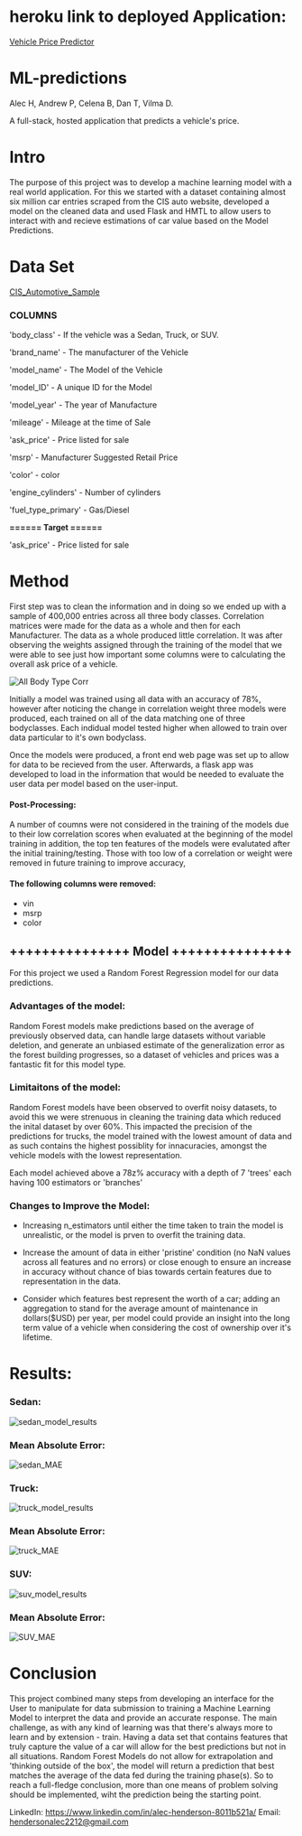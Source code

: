 # heroku link to deployed Application:
[Vehicle Price Predictor](https://vehicle-price-estimator-p4.herokuapp.com/)



# ML-predictions
Alec H, Andrew P, Celena B, Dan T, Vilma D.

A full-stack, hosted application that predicts a vehicle's price.


# Intro

The purpose of this project was to develop a machine learning model with a real world application. For this we started with a dataset containing almost six million car entries scraped from the CIS auto website, developed a model on the cleaned data and used Flask and HMTL to allow users to interact with and recieve estimations of car value based on the Model Predictions.


# Data Set 

[CIS_Automotive_Sample](https://www.kaggle.com/cisautomotiveapi/large-car-dataset)


### COLUMNS

'body_class' - If the vehicle was a Sedan, Truck, or SUV.

'brand_name' - The manufacturer of the Vehicle

'model_name' - The Model of the Vehicle

'model_ID' - A unique ID for the Model

'model_year' - The year of Manufacture

'mileage' - Mileage at the time of Sale

'ask_price' - Price listed for sale

'msrp' - Manufacturer Suggested Retail Price

'color' - color

'engine_cylinders' - Number of cylinders

'fuel_type_primary' - Gas/Diesel

**====== Target ======**

'ask_price' - Price listed for sale

# Method

First step was to clean the information and in doing so we ended up with a sample of 400,000 entries across all three body classes.
Correlation matrices were made for the data as a whole and then for each Manufacturer. The data as a whole produced little correlation. It was after observing the weights assigned through the training of the model that we were able to see just how important some columns were to calculating the overall ask price of a vehicle.

![All Body Type Corr](visualizations/full_data_correlation.png)

Initially a model was trained using all data with an accuracy of 78%, however after noticing the change in correlation weight three models were produced, each trained on all of the data matching one of three bodyclasses. Each indidual model tested higher when allowed to train over data particular to it's own bodyclass.

Once the models were produced, a front end web page was set up to allow for data to be recieved from the user. Afterwards, a flask app was developed to load in the information that would be needed to evaluate the user data per model based on the user-input. 



#### Post-Processing:

A number of coumns were not considered in the training of the models due to their low correlation scores when evaluated at the beginning of the model training in addition, the top ten features of the models were evalutated after the initial training/testing. Those with too low of a correlation or weight were removed in future training to improve accuracy,
#### The following columns were removed:
- vin
- msrp
- color



## +++++++++++++++ Model +++++++++++++++

For this project we used a Random Forest Regression model for our data predictions.

### Advantages of the model:

Random Forest models make predictions based on the average of previously observed data, can handle large datasets without variable deletion, and generate an unbiased estimate of the generalization error as the forest building progresses, so a dataset of vehicles and prices was a fantastic fit for this model type.

### Limitaitons of the model:

Random Forest models have been observed to overfit noisy datasets, to avoid this we were strenuous in cleaning the training data which reduced the inital dataset by over 60%. This impacted the precision of the predictions for trucks, the model trained with the lowest amount of data and as such contains the highest possiblity for innacuracies, amongst the vehicle models with the lowest representation.

Each model achieved above a 78z% accuracy with a depth of 7 'trees' each having 100 estimators or 'branches'

### Changes to Improve the Model:

- Increasing n_estimators until either the time taken to train the model is unrealistic, or the model is prven to overfit the training data.

- Increase the amount of data in either 'pristine' condition (no NaN values across all features and no errors) or close enough to ensure an increase in accuracy without chance of bias towards certain features due to representation in the data.

- Consider which features best represent the worth of a car; adding an aggregation to stand for the average amount of maintenance in dollars($USD) per year, per model could provide an insight into the long term value of a vehicle when considering the cost of ownership over it's lifetime.

# Results:
### Sedan:
 ![ sedan_model_results](/visualizations/model_results/sedan_model_results.png)
 ### Mean Absolute Error:
 ![ sedan_MAE](/visualizations/mean_absolute_error/sedan_MAE.png)


### Truck:
 ![ truck_model_results](/visualizations/model_results/truck_model_results.png)
 ### Mean Absolute Error:

 ![ truck_MAE](/visualizations/mean_absolute_error/truck_MAE.png)


### SUV:
 ![ suv_model_results](/visualizations/model_results/suv_model_results.png)
 ### Mean Absolute Error:

 ![ SUV_MAE](/visualizations/mean_absolute_error/SUV_MAE.png)




# Conclusion

This project combined many steps from developing an interface for the User to manipulate for data submission to training a Machine Learning Model to interpret the data and provide an accurate response. The main challenge, as with any kind of learning was that there's always more to learn and by extension - train. Having a data set that contains features that truly capture the value of a car will allow for the best predictions but not in all situations. Random Forest Models do not allow for extrapolation and 'thinking outside of the box', the model will return a prediction that best matches the average of the data fed during the training phase(s).
So to reach a full-fledge conclusion, more than one means of problem solving should be implemented, wiht the prediction being the starting point.



LinkedIn: https://www.linkedin.com/in/alec-henderson-8011b521a/
Email: hendersonalec2212@gmail.com
